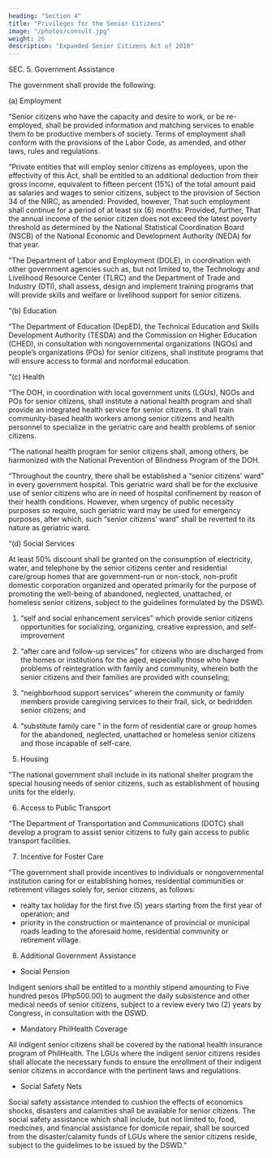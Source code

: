 ```yaml
---
heading: "Section 4"
title: "Privileges for the Senior Citizens"
image: "/photos/consult.jpg"
weight: 26
description: "Expanded Senior Citizens Act of 2010"
---
```



SEC. 5. Government Assistance

The government shall provide the following:

(a) Employment

“Senior citizens who have the capacity and desire to work, or be re-employed, shall be provided information and matching services to enable them to be productive members of society. Terms of employment shall conform with the provisions of the Labor Code, as amended, and other laws, rules and regulations.

“Private entities that will employ senior citizens as employees, upon the effectivity of this Act, shall be entitled to an additional deduction from their gross income, equivalent to fifteen percent (15%) of the total amount paid as salaries and wages to senior citizens, subject to the provision of Section 34 of the NIRC, as amended: Provided, however, That such employment shall continue for a period of at least six (6) months: Provided, further, That the annual income of the senior citizen does not exceed the latest poverty threshold as determined by the National Statistical Coordination Board (NSCB) of the National Economic and Development Authority (NEDA) for that year.

“The Department of Labor and Employment (DOLE), in coordination with other government agencies such as, but not limited to, the Technology and Livelihood Resource Center (TLRC) and the Department of Trade and Industry (DTI), shall assess, design and implement training programs that will provide skills and welfare or livelihood support for senior citizens.

“(b) Education

“The Department of Education (DepED), the Technical Education and Skills Development Authority (TESDA) and the Commission on Higher Education (CHED), in consultation with nongovernmental organizations (NGOs) and people’s organizations (POs) for senior citizens, shall institute programs that will ensure access to formal and nonformal education.

“(c) Health

“The DOH, in coordination with local government units (LGUs), NGOs and POs for senior citizens, shall institute a national health program and shall provide an integrated health service for senior citizens. It shall train community-based health workers among senior citizens and health personnel to specialize in the geriatric care and health problems of senior citizens.

“The national health program for senior citizens shall, among others, be harmonized with the National Prevention of Blindness Program of the DOH.

“Throughout the country, there shall be established a “senior citizens’ ward” in every government hospital. This geriatric ward shall be for the exclusive use of senior citizens who are in need of hospital confinement by reason of their health conditions. However, when urgency of public necessity purposes so require, such geriatric ward may be used for emergency purposes, after which, such “senior citizens’ ward” shall be reverted to its nature as geriatric ward.

“(d) Social Services

At least 50% discount shall be granted on the consumption of electricity, water, and telephone by the senior citizens center and residential care/group homes that are government-run or non-stock, non-profit domestic corporation organized and operated primarily for the purpose of promoting the well-being of abandoned, neglected, unattached, or homeless senior citizens, subject to the guidelines formulated by the DSWD.

1. “self and social enhancement services” which provide senior citizens opportunities for socializing, organizing, creative expression, and self-improvement

2. “after care and follow-up services” for citizens who are discharged from the homes or institutions for the aged, especially those who have problems of reintegration with family and community, wherein both the senior citizens and their families are provided with counseling;

3. “neighborhood support services” wherein the community or family members provide caregiving services to their frail, sick, or bedridden senior citizens; and

4. “substitute family care ” in the form of residential care or group homes for the abandoned, neglected, unattached or homeless senior citizens and those incapable of self-care.

5. Housing

“The national government shall include in its national shelter program the special housing needs of senior citizens, such as establishment of housing units for the elderly.

6. Access to Public Transport

“The Department of Transportation and Communications (DOTC) shall develop a program to assist senior citizens to fully gain access to public transport facilities.

7. Incentive for Foster Care

“The government shall provide incentives to individuals or nongovernmental institution caring for or establishing homes, residential communities or retirement villages solely for, senior citizens, as follows:

- realty tax holiday for the first five (5) years starting from the first year of operation; and
- priority in the construction or maintenance of provincial or municipal roads leading to the aforesaid home, residential community or retirement village.

8. Additional Government Assistance

- Social Pension

Indigent seniors shall be entitled to a monthly stipend amounting to Five hundred pesos (Php500.00) to augment the daily subsistence and other medical needs of senior citizens, subject to a review every two (2) years by Congress, in consultation with the DSWD.

- Mandatory PhilHealth Coverage

All indigent senior citizens shall be covered by the national health insurance program of PhilHealth. The LGUs where the indigent senior citizens resides shall allocate the necessary funds to ensure the enrollment of their indigent senior citizens in accordance with the pertinent laws and regulations.

- Social Safety Nets

Social safety assistance intended to cushion the effects of economics shocks, disasters and calamities shall be available for senior citizens. The social safety assistance which shall include, but not limited to, food, medicines, and financial assistance for domicile repair, shall be sourced from the disaster/calamity funds of LGUs where the senior citizens reside, subject to the guidelimes to be issued by the DSWD.”

